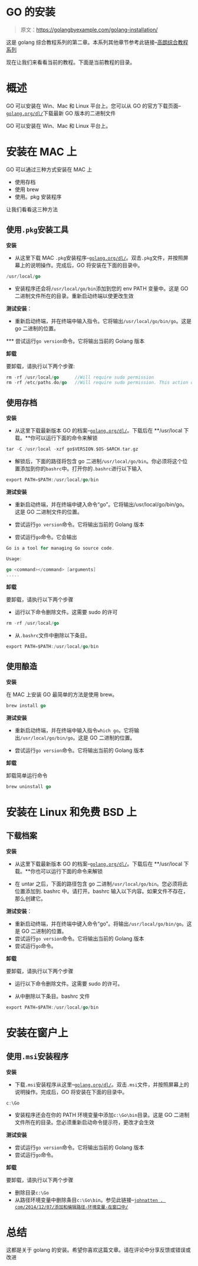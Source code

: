 # GO 的安装

> 原文：<https://golangbyexample.com/golang-installation/>

这是 golang 综合教程系列的第二章。本系列其他章节参考此链接–[高朗综合教程系列](https://golangbyexample.com/golang-comprehensive-tutorial/)


现在让我们来看看当前的教程。下面是当前教程的目录。

# **概述**

GO 可以安装在 Win、Mac 和 Linux 平台上。您可以从 GO 的官方下载页面–[`golang.org/dl/`](https://golang.org/dl/)下载最新 GO 版本的二进制文件

GO 可以安装在 Win、Mac 和 Linux 平台上。

# **安装在 MAC 上**

GO 可以通过三种方式安装在 MAC 上

*   使用存档
*   使用 brew
*   使用。pkg 安装程序

让我们看看这三种方法

## **使用`.pkg`安装工具**

**安装**

*   从这里下载 MAC `.pkg`安装程序–[`golang.org/dl/`](https://golang.org/dl/)。双击`.pkg`文件，并按照屏幕上的说明操作。完成后，GO 将安装在下面的目录中。

```go
/usr/local/go
```

*   安装程序还会将`/usr/local/go/bin`添加到您的 env PATH 变量中。这是 GO 二进制文件所在的目录。重新启动终端以使更改生效

**测试安装**：

*   重新启动终端，并在终端中输入指令。它将输出`/usr/local/go/bin/go`。这是 go 二进制的位置。

 ***   尝试运行`go version`命令。它将输出当前的 Golang 版本

**卸载**

要卸载，请执行以下两个步骤:

```go
rm -rf /usr/local/go      //Will require sudo permission
rm -rf /etc/paths.do/go   //Will require sudo permission. This action deletes will remove /usr/local/go/bin from PATH env
```

## **使用存档**

**安装**

*   从这里下载最新版本 GO 的档案–[`golang.org/dl/`](https://golang.org/dl/)。下载后在 **/usr/local 下载。**你可以运行下面的命令来解锁

```go
tar -C /usr/local -xzf go$VERSION.$OS-$ARCH.tar.gz
```

*   解锁后，下面的路径将包含 go 二进制`/usr/local/go/bin`。你必须将这个位置添加到你的`bashrc`中。打开你的`.bashrc`进行以下输入

```go
export PATH=$PATH:/usr/local/go/bin
```

**测试安装**

*   重新启动终端，并在终端中键入命令“go”。它将输出/usr/local/go/bin/go。这是 GO 二进制文件的位置。

*   尝试运行`go version`命令。它将输出当前的 Golang 版本

*   尝试运行`go`命令。它会输出

```go
Go is a tool for managing Go source code.

Usage:

go <command></command> [arguments]
.....
```

**卸载**

要卸载，请执行以下两个步骤

*   运行以下命令删除文件。这需要 sudo 的许可

```go
rm -rf /usr/local/go 
```

*   从`.bashrc`文件中删除以下条目。

```go
export PATH=$PATH:/usr/local/go/bin
```

## **使用酿造**

**安装**

在 MAC 上安装 GO 最简单的方法是使用 brew。

```go
brew install go
```

**测试安装**

*   重新启动终端，并在终端中输入指令`which go`。它将输出`/usr/local/go/bin/go`。这是 GO 二进制的位置。

*   尝试运行`go version`命令。它将输出当前的 Golang 版本

**卸载**

卸载简单运行命令

```go
brew uninstall go
```

# **安装在 Linux 和免费 BSD 上**

## **下载档案**

**安装**

*   从这里下载最新版本 GO 的档案–[`golang.org/dl/`](https://golang.org/dl/)。下载后在 **/usr/local 下载。**你也可以运行下面的命令来解锁

*   在 untar 之后，下面的路径包含 go 二进制`/usr/local/go/bin`。您必须将此位置添加到. bashrc 中。请打开。bashrc 输入以下内容。如果文件不存在，那么创建它。

**测试安装**：

*   重新启动终端，并在终端中键入命令“go”。将输出`/usr/local/go/bin/go`。这是 GO 二进制的位置。
*   尝试运行`go version`命令。它将输出当前的 Golang 版本
*   尝试运行`go`命令。

**卸载**

要卸载，请执行以下两个步骤

*   运行以下命令删除文件。这需要 sudo 的许可。

*   从中删除以下条目。bashrc 文件

```go
export PATH=$PATH:/usr/local/go/bin
```

# **安装在窗户上**

## 使用`.msi`安装程序

**安装**

*   下载`.msi`安装程序从这里–[`golang.org/dl/`](https://golang.org/dl/)。双击`.msi`文件，并按照屏幕上的说明操作。完成后，GO 将安装在下面的目录中。

```go
c:\Go

```

*   安装程序还会在你的 PATH 环境变量中添加`c:\Go\bin`目录。这是 GO 二进制文件所在的目录。您必须重新启动命令提示符，更改才会生效

**测试安装**

*   尝试运行`go version`命令。它将输出当前的 Golang 版本
*   尝试运行`go`命令。

**卸载**

要卸载，请执行以下两个步骤

*   删除目录`c:\Go`
*   从路径环境变量中删除条目`c:\Go\bin`。参见此链接–[`johnatten . com/2014/12/07/添加和编辑路径-环境变量-在窗口中/`](http://johnatten.com/2014/12/07/adding-and-editing-path-environment-variables-in-windows/)

# **总结**

这都是关于 golang 的安装。希望你喜欢这篇文章。请在评论中分享反馈或错误或改进
